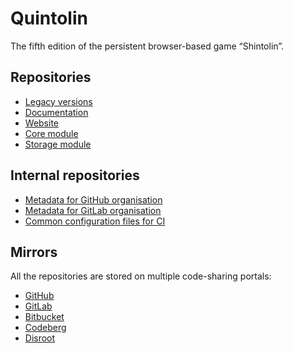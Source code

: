 # Quintolin

The fifth edition of the persistent browser-based game “Shintolin”.

## Repositories

- [Legacy versions](https://github.com/quintolin/legacy)
- [Documentation](https://github.com/quintolin/documentation)
- [Website](https://github.com/quintolin/website)
- [Core module](https://github.com/quintolin/core)
- [Storage module](https://github.com/quintolin/storage)

## Internal repositories

- [Metadata for GitHub organisation](https://github.com/quintolin/.github)
- [Metadata for GitLab organisation](https://github.com/quintolin/gitlab-profile)
- [Common configuration files for CI](https://github.com/quintolin/config-ci)

## Mirrors

All the repositories are stored on multiple code-sharing portals:

- [GitHub](https://github.com/quintolin)
- [GitLab](https://gitlab.com/quintolin)
- [Bitbucket](https://bitbucket.org/quintolin)
- [Codeberg](https://codeberg.org/quintolin)
- [Disroot](https://git.disroot.org/quintolin)

